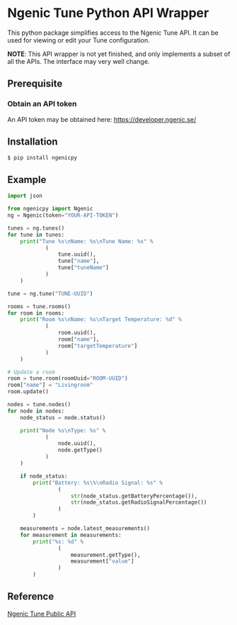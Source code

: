 # Ngenic Tune Python API Wrapper
This python package simplifies access to the Ngenic Tune API.
It can be used for viewing or edit your Tune configuration.

**NOTE**: This API wrapper is not yet finished, and only implements a subset of all the APIs. The interface may very well change.

## Prerequisite
### Obtain an API token
An API token may be obtained here: https://developer.ngenic.se/

## Installation
```
$ pip install ngenicpy
```

## Example
```python
import json

from ngenicpy import Ngenic
ng = Ngenic(token="YOUR-API-TOKEN")

tunes = ng.tunes()
for tune in tunes:
    print("Tune %s\nName: %s\nTune Name: %s" %
            (
                tune.uuid(),
                tune["name"],
                tune["tuneName"]
            )
    )

tune = ng.tune("TUNE-UUID")

rooms = tune.rooms()
for room in rooms:
    print("Room %s\nName: %s\nTarget Temperature: %d" %
            (
                room.uuid(),
                room["name"],
                room["targetTemperature"]
            )
    )

# Update a room
room = tune.room(roomUuid="ROOM-UUID")
room["name"] = "Livingroom"
room.update()

nodes = tune.nodes()
for node in nodes:
    node_status = node.status()

    print("Node %s\nType: %s" %
            (
                node.uuid(),
                node.getType()
            )
    )

    if node_status:
        print("Battery: %s\%\nRadio Signal: %s" %
                (
                    str(node_status.getBatteryPercentage()),
                    str(node_status.getRadioSignalPercentage())
                )
        )

    measurements = node.latest_measurements()
    for measurement in measurements:
        print("%s: %d" %
                (
                    measurement.getType(),
                    measurement["value"]
                )
        )
```

## Reference
[Ngenic Tune Public API](https://developer.ngenic.se/)
